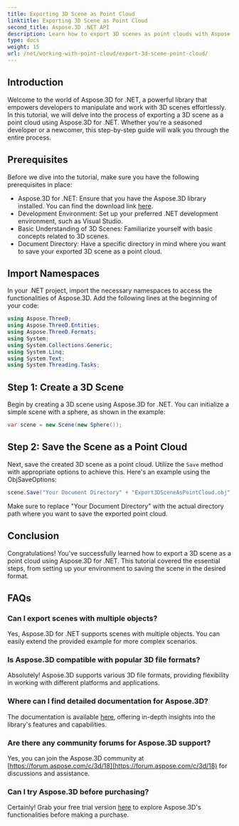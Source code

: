 ```yaml
---
title: Exporting 3D Scene as Point Cloud
linktitle: Exporting 3D Scene as Point Cloud
second_title: Aspose.3D .NET API
description: Learn how to export 3D scenes as point clouds with Aspose.3D for .NET. Comprehensive tutorial for developers. Try the free trial now!
type: docs
weight: 15
url: /net/working-with-point-cloud/export-3d-scene-point-cloud/
---
```

## Introduction
Welcome to the world of Aspose.3D for .NET, a powerful library that empowers developers to manipulate and work with 3D scenes effortlessly. In this tutorial, we will delve into the process of exporting a 3D scene as a point cloud using Aspose.3D for .NET. Whether you're a seasoned developer or a newcomer, this step-by-step guide will walk you through the entire process.
## Prerequisites
Before we dive into the tutorial, make sure you have the following prerequisites in place:
- Aspose.3D for .NET: Ensure that you have the Aspose.3D library installed. You can find the download link [here](https://releases.aspose.com/3d/net/).
- Development Environment: Set up your preferred .NET development environment, such as Visual Studio.
- Basic Understanding of 3D Scenes: Familiarize yourself with basic concepts related to 3D scenes.
- Document Directory: Have a specific directory in mind where you want to save your exported 3D scene as a point cloud.
## Import Namespaces
In your .NET project, import the necessary namespaces to access the functionalities of Aspose.3D. Add the following lines at the beginning of your code:
```csharp
using Aspose.ThreeD;
using Aspose.ThreeD.Entities;
using Aspose.ThreeD.Formats;
using System;
using System.Collections.Generic;
using System.Linq;
using System.Text;
using System.Threading.Tasks;
```
## Step 1: Create a 3D Scene
Begin by creating a 3D scene using Aspose.3D for .NET. You can initialize a simple scene with a sphere, as shown in the example:
```csharp
var scene = new Scene(new Sphere());
```
## Step 2: Save the Scene as a Point Cloud
Next, save the created 3D scene as a point cloud. Utilize the `Save` method with appropriate options to achieve this. Here's an example using the ObjSaveOptions:
```csharp
scene.Save("Your Document Directory" + "Export3DSceneAsPointCloud.obj", new ObjSaveOptions() { PointCloud = true });
```
Make sure to replace "Your Document Directory" with the actual directory path where you want to save the exported point cloud.
## Conclusion
Congratulations! You've successfully learned how to export a 3D scene as a point cloud using Aspose.3D for .NET. This tutorial covered the essential steps, from setting up your environment to saving the scene in the desired format.
## FAQs
### Can I export scenes with multiple objects?
Yes, Aspose.3D for .NET supports scenes with multiple objects. You can easily extend the provided example for more complex scenarios.
### Is Aspose.3D compatible with popular 3D file formats?
Absolutely! Aspose.3D supports various 3D file formats, providing flexibility in working with different platforms and applications.
### Where can I find detailed documentation for Aspose.3D?
The documentation is available [here](https://reference.aspose.com/3d/net/), offering in-depth insights into the library's features and capabilities.
### Are there any community forums for Aspose.3D support?
Yes, you can join the Aspose.3D community at [https://forum.aspose.com/c/3d/18](https://forum.aspose.com/c/3d/18) for discussions and assistance.
### Can I try Aspose.3D before purchasing?
Certainly! Grab your free trial version [here](https://releases.aspose.com/) to explore Aspose.3D's functionalities before making a purchase.
